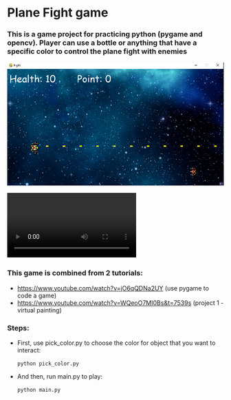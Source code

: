 # Plane Fight game
### This is a game project for practicing python (pygame and opencv). Player can use a bottle or anything that have a specific color to control the plane fight with enemies

![Game play](https://github.com/loctt12345/plane-fight/blob/main/preview/345669967_792541078884190_1461672297753302645_n.png)

![Video](https://github.com/loctt12345/plane-fight/blob/main/preview/344957755_9601224816555963_8965061153288176913_n.mp4)
### This game is combined from 2 tutorials:
- https://www.youtube.com/watch?v=jO6qQDNa2UY (use pygame to code a game)
- https://www.youtube.com/watch?v=WQeoO7MI0Bs&t=7539s (project 1 - virtual painting)
### Steps:
- First, use pick_color.py to choose the color for object that you want to interact:
    ```
    python pick_color.py
    ```
- And then, run main.py to play:
    ```
    python main.py
    ```
